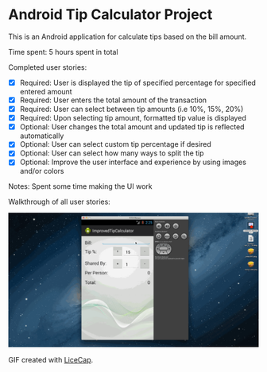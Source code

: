 # Android Tip Calculator Project 

This is an Android application for calculate tips based on the bill amount.

Time spent: 5 hours spent in total

Completed user stories:

 * [x] Required: User is displayed the tip of specified percentage for specified entered amount  
 * [x] Required: User enters the total amount of the transaction
 * [x] Required: User can select between tip amounts (i.e 10%, 15%, 20%)
 * [x] Required: Upon selecting tip amount, formatted tip value is displayed
 * [x] Optional: User changes the total amount and updated tip is reflected automatically 
 * [x] Optional: User can select custom tip percentage if desired
 * [x] Optional: User can select how many ways to split the tip
 * [x] Optional: Improve the user interface and experience by using images and/or colors 

Notes:
Spent some time making the UI work 

Walkthrough of all user stories:

![Video Walkthrough](improvedtipcalculator.gif)

GIF created with [LiceCap](http://www.cockos.com/licecap/).
